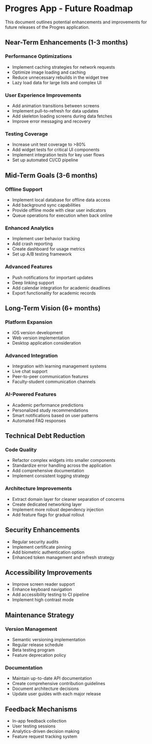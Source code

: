 # Progres App - Future Roadmap

This document outlines potential enhancements and improvements for future releases of the Progres application.

## Near-Term Enhancements (1-3 months)

### Performance Optimizations
- Implement caching strategies for network requests
- Optimize image loading and caching
- Reduce unnecessary rebuilds in the widget tree
- Lazy load data for large lists and complex UI

### User Experience Improvements
- Add animation transitions between screens
- Implement pull-to-refresh for data updates
- Add skeleton loading screens during data fetches
- Improve error messaging and recovery

### Testing Coverage
- Increase unit test coverage to >80%
- Add widget tests for critical UI components
- Implement integration tests for key user flows
- Set up automated CI/CD pipeline

## Mid-Term Goals (3-6 months)

### Offline Support
- Implement local database for offline data access
- Add background sync capabilities
- Provide offline mode with clear user indicators
- Queue operations for execution when back online

### Enhanced Analytics
- Implement user behavior tracking
- Add crash reporting
- Create dashboard for usage metrics
- Set up A/B testing framework

### Advanced Features
- Push notifications for important updates
- Deep linking support
- Add calendar integration for academic deadlines
- Export functionality for academic records

## Long-Term Vision (6+ months)

### Platform Expansion
- iOS version development
- Web version implementation
- Desktop application consideration

### Advanced Integration
- Integration with learning management systems
- Live chat support
- Peer-to-peer communication features
- Faculty-student communication channels

### AI-Powered Features
- Academic performance predictions
- Personalized study recommendations
- Smart notifications based on user patterns
- Automated FAQ responses

## Technical Debt Reduction

### Code Quality
- Refactor complex widgets into smaller components
- Standardize error handling across the application
- Add comprehensive documentation
- Implement consistent logging strategy

### Architecture Improvements
- Extract domain layer for cleaner separation of concerns
- Create dedicated networking layer
- Implement more robust dependency injection
- Add feature flags for gradual rollout

## Security Enhancements

- Regular security audits
- Implement certificate pinning
- Add biometric authentication option
- Enhanced token management and refresh strategy

## Accessibility Improvements

- Improve screen reader support
- Enhance keyboard navigation
- Add accessibility testing to CI pipeline
- Implement high contrast mode

## Maintenance Strategy

### Version Management
- Semantic versioning implementation
- Regular release schedule
- Beta testing program
- Feature deprecation policy

### Documentation
- Maintain up-to-date API documentation
- Create comprehensive contribution guidelines
- Document architecture decisions
- Update user guides with each major release

## Feedback Mechanisms

- In-app feedback collection
- User testing sessions
- Analytics-driven decision making
- Feature request tracking system 